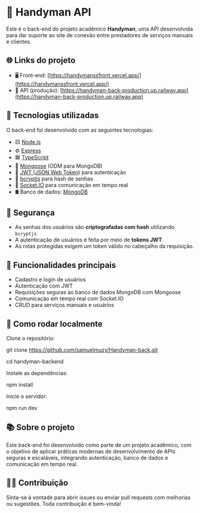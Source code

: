 # 🔧 Handyman API 

Este é o back-end do projeto acadêmico **Handyman**, uma API desenvolvida para dar suporte ao site de conexão entre prestadores de serviços manuais e clientes.

## 🌐 Links do projeto

- 🖥️ Front-end: [https://handymanssfront.vercel.app/](https://handymanssfront.vercel.app/)
- 🔗 API (produção): [https://handyman-back-production.up.railway.app](https://handyman-back-production.up.railway.app)


## 🚀 Tecnologias utilizadas

O back-end foi desenvolvido com as seguintes tecnologias:

- 🟨 [Node.js](https://nodejs.org/)
- ⚙️ [Express](https://expressjs.com/)
- 🟦 [TypeScript](https://www.typescriptlang.org/)
- 🧬 [Mongoose](https://mongoosejs.com/) (ODM para MongoDB)
- 🧾 [JWT (JSON Web Token)](https://jwt.io/) para autenticação
- 🔐 [bcryptjs](https://www.npmjs.com/package/bcryptjs) para hash de senhas
- 🔌 [Socket.IO](https://socket.io/) para comunicação em tempo real
- 🛢️ Banco de dados: [MongoDB](https://www.mongodb.com/)

## 🔐 Segurança

- As senhas dos usuários são **criptografadas com hash** utilizando `bcryptjs`.
- A autenticação de usuários é feita por meio de **tokens JWT**.
- As rotas protegidas exigem um token válido no cabeçalho da requisição.

## 📌 Funcionalidades principais

- Cadastro e login de usuários
- Autenticação com JWT
- Requisições seguras ao banco de dados MongoDB com Mongoose
- Comunicação em tempo real com Socket.IO
- CRUD para serviços manuais e usuários

## 🧪 Como rodar localmente

Clone o repositório:

git clone https://github.com/samuelmuzy/Handyman-back.git

cd handyman-backend

Instale as dependências:

npm install

Inicie o servidor:

npm run dev

## 📚 Sobre o projeto
Este back-end foi desenvolvido como parte de um projeto acadêmico, com o objetivo de aplicar práticas modernas de desenvolvimento de APIs seguras e escaláveis, integrando autenticação, banco de dados e comunicação em tempo real.

## 👨‍💻 Contribuição
Sinta-se à vontade para abrir issues ou enviar pull requests com melhorias ou sugestões. Toda contribuição é bem-vinda!





